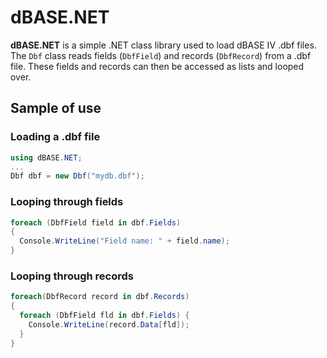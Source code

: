 ﻿# dBASE.NET

__dBASE.NET__ is a simple .NET class library used to load dBASE IV .dbf files. The `Dbf` class reads
fields (`DbfField`) and records (`DbfRecord`) from a .dbf file. These fields and records can then
be accessed as lists and looped over.

## Sample of use

### Loading a .dbf file

```c#
using dBASE.NET;
...
Dbf dbf = new Dbf("mydb.dbf");
```

### Looping through fields

```c#
foreach (DbfField field in dbf.Fields)
{
  Console.WriteLine("Field name: " + field.name);
}
```

### Looping through records

```c#
foreach(DbfRecord record in dbf.Records) 
{
  foreach (DbfField fld in dbf.Fields) {
    Console.WriteLine(record.Data[fld]);
  }		  
}
```
